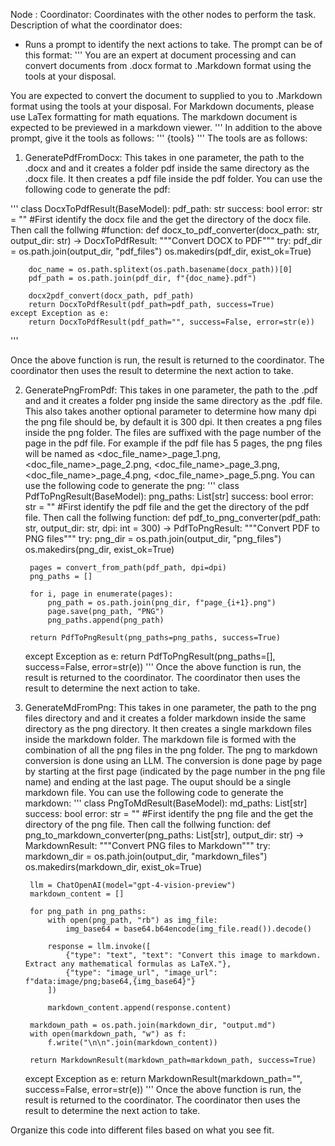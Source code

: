 Node : Coordinator: Coordinates with the other nodes to perform the task. Description of what the coordinator does:
- Runs a prompt to identify the next actions to take. The prompt can be of this format:
'''
You are an expert at document processing and can convert documents from .docx format to .Markdown format using the tools at your disposal.

 You are expected to convert the document to supplied to you to .Markdown format using the tools at your disposal. For Markdown documents, please use LaTex formatting for math equations. The markdown document is expected to be previewed in a markdown viewer.
'''
In addition to the above prompt, give it the tools as follows:
'''
{tools}
'''
The tools are as follows:
1. GeneratePdfFromDocx: This takes in one parameter, the path to the .docx and and it creates a folder pdf inside the same directory as the .docx file. It then creates a pdf file inside the pdf folder. You can  use the following code to generate the pdf:

'''
class DocxToPdfResult(BaseModel):
    pdf_path: str
    success: bool
    error: str = ""
#First identify the docx file and the get the directory of the docx file. Then call the follwing #function:
def docx_to_pdf_converter(docx_path: str, output_dir: str) -> DocxToPdfResult:
    """Convert DOCX to PDF"""
    try:
        pdf_dir = os.path.join(output_dir, "pdf_files")
        os.makedirs(pdf_dir, exist_ok=True)
        
        doc_name = os.path.splitext(os.path.basename(docx_path))[0]
        pdf_path = os.path.join(pdf_dir, f"{doc_name}.pdf")
        
        docx2pdf_convert(docx_path, pdf_path)
        return DocxToPdfResult(pdf_path=pdf_path, success=True)
    except Exception as e:
        return DocxToPdfResult(pdf_path="", success=False, error=str(e))
'''

Once the above function is run, the result is returned to the coordinator. The coordinator then uses the result to determine the next action to take.

2. GeneratePngFromPdf: This takes in one parameter, the path to the .pdf and and it creates a folder png inside the same directory as the .pdf file. This also takes another optional parameter to determine how many dpi the png file should be, by default it is 300 dpi. It then creates a png files inside the png folder. The files are suffixed with the page number of the page in the pdf file. For example if the pdf file has 5 pages, the png files will be named as <doc_file_name>_page_1.png, <doc_file_name>_page_2.png, <doc_file_name>_page_3.png, <doc_file_name>_page_4.png, <doc_file_name>_page_5.png. You can  use the following code to generate the png:
'''
class PdfToPngResult(BaseModel):
    png_paths: List[str]
    success: bool
    error: str = ""
#First identify the pdf file and the get the directory of the pdf file. Then call the follwing function:
def pdf_to_png_converter(pdf_path: str, output_dir: str, dpi: int = 300) -> PdfToPngResult:
    """Convert PDF to PNG files"""
    try:
        png_dir = os.path.join(output_dir, "png_files")
        os.makedirs(png_dir, exist_ok=True)
        
        pages = convert_from_path(pdf_path, dpi=dpi)
        png_paths = []
        
        for i, page in enumerate(pages):
            png_path = os.path.join(png_dir, f"page_{i+1}.png")
            page.save(png_path, "PNG")
            png_paths.append(png_path)
            
        return PdfToPngResult(png_paths=png_paths, success=True)
    except Exception as e:
        return PdfToPngResult(png_paths=[], success=False, error=str(e))
'''
Once the above function is run, the result is returned to the coordinator. The coordinator then uses the result to determine the next action to take.

3. GenerateMdFromPng: This takes in one parameter, the path to the png files directory and and it creates a folder markdown inside the same directory as the png directory. It then creates a single markdown files inside the markdown folder. The markdown file is formed with the combination of all the png files in the png folder. The png to markdown conversion is done using an LLM. The conversion is done page by page by starting at the first page (indicated by the page number in the png file name) and ending at the last page. The ouput should be a single markdown file. You can  use the following code to generate the markdown:
'''
class PngToMdResult(BaseModel):
    md_paths: List[str]
    success: bool
    error: str = ""
#First identify the png file and the get the directory of the png file. Then call the follwing function:
def png_to_markdown_converter(png_paths: List[str], output_dir: str) -> MarkdownResult:
    """Convert PNG files to Markdown"""
    try:
        markdown_dir = os.path.join(output_dir, "markdown_files")
        os.makedirs(markdown_dir, exist_ok=True)
        
        llm = ChatOpenAI(model="gpt-4-vision-preview")
        markdown_content = []
        
        for png_path in png_paths:
            with open(png_path, "rb") as img_file:
                img_base64 = base64.b64encode(img_file.read()).decode()
            
            response = llm.invoke([
                {"type": "text", "text": "Convert this image to markdown. Extract any mathematical formulas as LaTeX."},
                {"type": "image_url", "image_url": f"data:image/png;base64,{img_base64}"}
            ])
            
            markdown_content.append(response.content)
        
        markdown_path = os.path.join(markdown_dir, "output.md")
        with open(markdown_path, "w") as f:
            f.write("\n\n".join(markdown_content))
            
        return MarkdownResult(markdown_path=markdown_path, success=True)
    except Exception as e:
        return MarkdownResult(markdown_path="", success=False, error=str(e))
'''
Once the above function is run, the result is returned to the coordinator. The coordinator then uses the result to determine the next action to take.

Organize this code into different files based on what you see fit.

